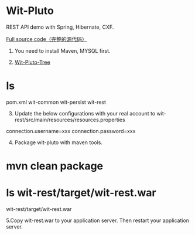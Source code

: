 # Wit-Pluto
REST API demo with Spring, Hibernate, CXF.

[Full source code（完整的源代码）](https://github.com/witpool/wit-pluto/blob/master/Wit-Pluto-V1.0.zip)

1. You need to install Maven, MYSQL first.

2. [Wit-Pluto-Tree](https://github.com/witpool/wit-pluto/blob/master/wit-pluto-tree.txt)
# ls
pom.xml  wit-common  wit-persist  wit-rest

3. Update the below configurations with your real account to wit-rest/src/main/resources/resources.properties

connection.username=xxx
connection.password=xxx

4. Package wit-pluto with maven tools.

# mvn clean package
# ls wit-rest/target/wit-rest.war
wit-rest/target/wit-rest.war

5.Copy wit-rest.war to your application server.
Then restart your application server.
